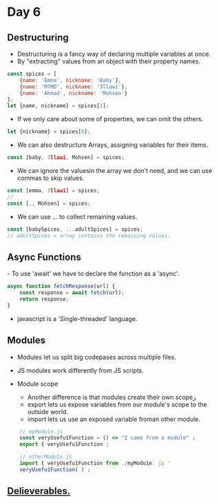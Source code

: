 <h1>Day 6</h1>

<h2>Destructuring</h2>

- Destructuring is a fancy way of declaring multiple variables at once.
- By "extracting" values from an object with their property names.

```javascript
const spices = [
    {name: 'Emma', nickname: 'Baby'},
    {name: 'M7MD', nickname: '3llawi'},
    {name: 'Ahmad', nickname: 'Mohsen'}
];
let {name, nickname} = spices[1];
```

- If we only care about some of properties, we can omit the others.

```javascript
let {nickname} = spices[0];
```

- We can also destructure Arrays, assigning variables for their items.

```javascript
const [baby, 3llawi, Mohsen] = spices;
```

- We can ignore the valuesin the array we don't need, and we can use commas to skip values.

```javascript
const [emma, 3llawi] = spices;
//
const [,, Mohsen] = spices;
```

- We can use ... to collect remaining values.

```javascript
const [babySpices, ...adultSpices] = spices;
// adultSpices = array contains the remaining values.
```

<h2>Async Functions</h2>
- To use 'await' we have to declare the function as a 'async'.

```javascript
async function fetchResponse(url) {
    const response = await fetch(url);
    return response;
}
```

- javascript is a 'Single-threaded' language.

<h2>Modules</h2>

- Modules let us split big codepases across multiple files.
- JS modules work differently from JS scripts.

- Module scope
  - Another difference is that modules create their own scopeز
  - export lets us expose variables from our module's scope to the outside world.
  - import lets us use an exposed variable froman other module.


```javascript
    // myModule.js
    const veryUsefu1Function = () => "I came from a module" ;
    export { veryUsefu1Function ;
 ```
```javascript
    // otherModu1e.js
    import { veryUsefu1Function from ./myModu1e. js '
    veryUsefu1Function( ) ;
```
  
  
## [Delieverables.](https://github.com/AymanAttili/Mastering-JavaScript-in-20-Days/blob/main/Delieverables/Day6.md)
